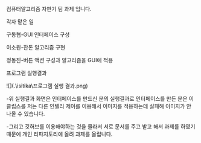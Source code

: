 

컴퓨터알고리즘 자판기 팀 과제 입니다.

각자 맡은 일

구동협-GUI 인터페이스 구성

이소원-잔돈 알고리즘 구현

정동진-버튼 액션 구성과 알고리즘을 GUI에 적용





프로그램 실행결과

![](.\isitika\프로그램 실행 결과.png)

-위 실행결과 화면은 인터페이스를 만드신 분의 실행결과로 인터페이스를 만든 분은 이클립스를 저는 다른 인텔리 제이를 이용해서 이미지를 적용하는데 실패해 이미지가 안 나올 수 있습니다. 

-그리고 깃허브를 이용해야하는 것을 몰라서 서로 문서를 주고 받고 해서 과제를 하였기 때문에 개인 리파지토리에 올려 과제를 올립니다.